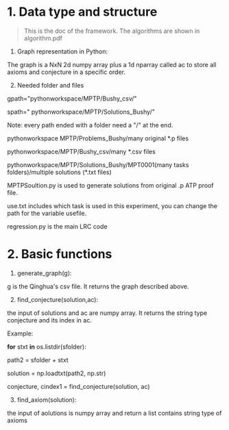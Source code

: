 # 1. Data type and structure
> This is the doc of the framework. The algorithms are shown in algorithm.pdf
1. Graph representation in Python:

The graph is a NxN 2d numpy array plus a 1d nparray called ac to store all axioms and conjecture in a specific order.

2. Needed folder and files

gpath=&quot;pythonworkspace/MPTP/Bushy\_csv/&quot;

spath=&quot; pythonworkspace/MPTP/Solutions\_Bushy/&quot;

Note: every path ended with a folder need a &quot;/&quot; at the end.

pythonworkspace MPTP/Problems\_Bushy/many original \*.p files

pythonworkspace/MPTP/Bushy\_csv/many \*.csv files

pythonworkspace/MPTP/Solutions\_Bushy/MPT0001(many tasks folders)/multiple solutions (\*.txt files)

MPTPSoultion.py is used to generate solutions from original .p ATP proof file.

use.txt includes which task is used in this experiment, you can change the path for the variable usefile.

regression.py is the main LRC code


# 2. Basic functions

1. generate\_graph(g):

g is the Qinghua&#39;s csv file. It returns the graph described above.

2. find\_conjecture(solution,ac):

the input of solutions and ac are numpy array. It returns the string type conjecture and its index in ac.

Example:

**for** stxt **in** os.listdir(sfolder):

 path2 = sfolder + stxt

 solution = np.loadtxt(path2, np.str)

 conjecture, cindex1 = find\_conjecture(solution, ac)

3. find\_axiom(solution):

the input of aolutions is numpy array and return a list contains string type of axioms
